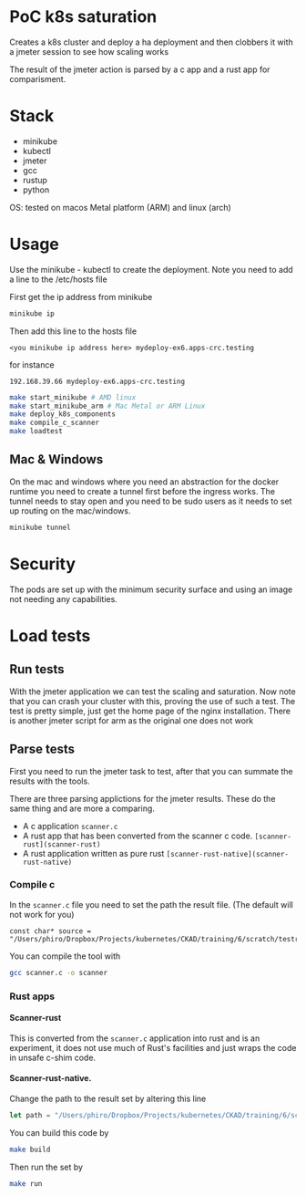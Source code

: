 # PoC k8s saturation 

Creates a k8s cluster and deploy a ha deployment and then clobbers it with a jmeter session to see how scaling works 

The result of the jmeter action is parsed by a c app and a rust app for comparisment. 

# Stack 

- minikube
- kubectl
- jmeter 
- gcc 
- rustup
- python 

OS: tested on macos Metal platform (ARM) and linux (arch) 

# Usage 

Use the minikube - kubectl to create the deployment. 
Note you need to add a line to the /etc/hosts file 

First get the ip address from minikube 

```bash
minikube ip
```
Then add this line to the hosts file 

```text
<you minikube ip address here> mydeploy-ex6.apps-crc.testing
```
for instance 
```text
192.168.39.66 mydeploy-ex6.apps-crc.testing
```

```bash
make start_minikube # AMD linux 
make start_minikube_arm # Mac Metal or ARM Linux
make deploy_k8s_components
make compile_c_scanner
make loadtest
```

## Mac & Windows 

On the mac and windows where you need an abstraction for the docker runtime you need to create a tunnel first before the 
ingress works. 
The tunnel needs to stay open and you need to be sudo users as it needs to set up routing on the mac/windows. 
```bash
minikube tunnel 
```

# Security 

The pods are set up with the minimum security surface and using an image not needing any capabilities.  

# Load tests 
## Run tests
With the jmeter application we can test the scaling and saturation. Now note that you can crash your cluster with this, proving the 
use of such a test. 
The test is pretty simple, just get the home page of the nginx installation.
There is another jmeter script for arm as the original one does not work 

## Parse tests 
First you need to run the jmeter task to test, after that you can summate the results with the tools. 

There are three parsing applictions for the jmeter results. These do the same thing and are more a comparing. 
- A c application `scanner.c`
- A rust app that has been converted from the scanner c code. `[scanner-rust](scanner-rust)`
- A rust application written as pure rust `[scanner-rust-native](scanner-rust-native)`
### Compile c 

In the `scanner.c` file you need to set the path the result file. (The default will not work for you)
```
const char* source = "/Users/phiro/Dropbox/Projects/kubernetes/CKAD/training/6/scratch/testresults.jtl";
```


You can compile the tool with
```bash
gcc scanner.c -o scanner 
```

### Rust apps

#### Scanner-rust
This is converted from the `scanner.c` application into rust and is an experiment, it does not use much of Rust's facilities
and just wraps the code in unsafe c-shim code. 

#### Scanner-rust-native. 
Change the path to the result set by altering this line 

```rust
let path = "/Users/phiro/Dropbox/Projects/kubernetes/CKAD/training/6/scratch/testresults.jtl";
```


You can build this code by 
```bash
make build
```

Then run the set by 

```bash
make run 
```
